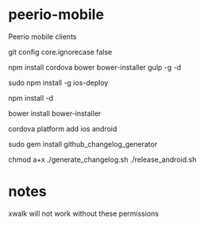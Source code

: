 peerio-mobile
=============

Peerio mobile clients

git config core.ignorecase false

npm install cordova bower bower-installer gulp -g -d

sudo npm install -g ios-deploy

npm install -d

bower install
bower-installer

cordova platform add ios android

sudo  gem install github_changelog_generator

chmod a+x ./generate_changelog.sh ./release_android.sh

notes
============
xwalk will not work without these permissions
<uses-permission android:name="android.permission.ACCESS_WIFI_STATE" />
<uses-permission android:name="android.permission.ACCESS_NETWORK_STATE" />